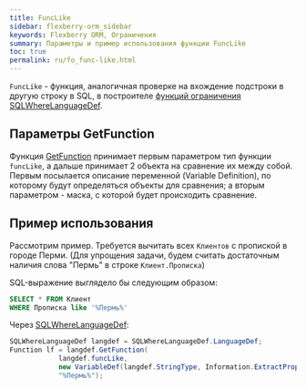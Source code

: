 ```yaml
---
title: FuncLike
sidebar: flexberry-orm_sidebar
keywords: Flexberry ORM, Ограничения
summary: Параметры и пример использования функции FuncLike
toc: true
permalink: ru/fo_func-like.html
---
```


`FuncLike` - функция, аналогичная проверке на вхождение подстроки в другую строку в SQL, в построителе [функций ограничения](fo_limit-function.html) [SQLWhereLanguageDef](fo_function-list.html).

## Параметры GetFunction

Функция [GetFunction](fo_function-list.html) принимает первым параметром тип функции `funcLike`, а дальше принимает 2 объекта на сравнение их между собой. Первым посылается описание переменной (Variable Definition), по которому будут определяться объекты для сравнения; а вторым параметром - маска, с которой будет происходить сравнение.

## Пример использования

Рассмотрим пример. Требуется вычитать всех `Клиентов` с пропиской в городе Перми. (Для упрощения задачи, будем считать достаточным наличия слова "Пермь" в строке `Клиент.Прописка`)

SQL-выражение выглядело бы следующим образом:

```sql
SELECT * FROM Клиент 
WHERE Прописка like '%Пермь%'
```

Через [SQLWhereLanguageDef](fo_function-list.html):

```csharp   
SQLWhereLanguageDef langdef = SQLWhereLanguageDef.LanguageDef;
Function lf = langdef.GetFunction(
			langdef.funcLike,
			new VariableDef(langdef.StringType, Information.ExtractPropertyPath<Клиент>(x => x.Прописка)), 
			"%Пермь%");
```
